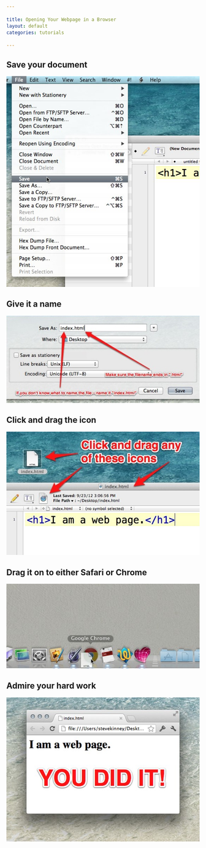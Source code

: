 ```yaml
---

title: Opening Your Webpage in a Browser
layout: default
categories: tutorials

---
```


## Save your document

![](/img/open-page-1.jpg)

## Give it a name

![](/img/open-page-2.jpg)

## Click and drag the icon

![](/img/open-page-3.jpg)

## Drag it on to either Safari or Chrome

![](/img/open-page-4.jpg)

## Admire your hard work

![](/img/open-page-5.jpg)